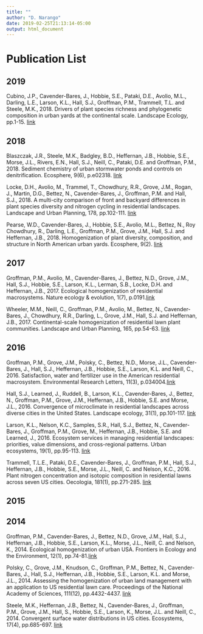 ```yaml
---
title: ""
author: "D. Narango"
date: 2019-02-25T21:13:14-05:00
output: html_document
---
```


# **Publication List**

## **2019**  
Cubino, J.P., Cavender-Bares, J., Hobbie, S.E., Pataki, D.E., Avolio, M.L., Darling, L.E., Larson, K.L., Hall, S.J., Groffman, P.M., Trammell, T.L. and Steele, M.K., 2018. Drivers of plant species richness and phylogenetic composition in urban yards at the continental scale. Landscape Ecology, pp.1-15. [link](https://link.springer.com/article/10.1007/s10980-018-0744-7)  


## **2018**  
Blaszczak, J.R., Steele, M.K., Badgley, B.D., Heffernan, J.B., Hobbie, S.E., Morse, J.L., Rivers, E.N., Hall, S.J., Neill, C., Pataki, D.E. and Groffman, P.M., 2018. Sediment chemistry of urban stormwater ponds and controls on denitrification. Ecosphere, 9(6), p.e02318. [link](https://esajournals.onlinelibrary.wiley.com/doi/full/10.1002/ecs2.2318)  

Locke, D.H., Avolio, M., Trammel, T., Chowdhury, R.R., Grove, J.M., Rogan, J., Martin, D.G., Bettez, N., Cavender-Bares, J., Groffman, P.M. and Hall, S.J., 2018. A multi-city comparison of front and backyard differences in plant species diversity and nitrogen cycling in residential landscapes. Landscape and Urban Planning, 178, pp.102-111. [link](https://www.sciencedirect.com/science/article/pii/S0169204618304353)

Pearse, W.D., Cavender-Bares, J., Hobbie, S.E., Avolio, M.L., Bettez, N., Roy Chowdhury, R., Darling, L.E., Groffman, P.M., Grove, J.M., Hall, S.J. and Heffernan, J.B., 2018. Homogenization of plant diversity, composition, and structure in North American urban yards. Ecosphere, 9(2). [link](https://esajournals.onlinelibrary.wiley.com/doi/pdf/10.1002/ecs2.2105)  

## **2017**  
Groffman, P.M., Avolio, M., Cavender-Bares, J., Bettez, N.D., Grove, J.M., Hall, S.J., Hobbie, S.E., Larson, K.L., Lerman, S.B., Locke, D.H. and Heffernan, J.B., 2017. Ecological homogenization of residential macrosystems. Nature ecology & evolution, 1(7), p.0191.[link](https://www.nature.com/articles/s41559-017-0191)  

Wheeler, M.M., Neill, C., Groffman, P.M., Avolio, M., Bettez, N., Cavender-Bares, J., Chowdhury, R.R., Darling, L., Grove, J.M., Hall, S.J. and Heffernan, J.B., 2017. Continental-scale homogenization of residential lawn plant communities. Landscape and Urban Planning, 165, pp.54-63.  [link](/American-Residential-Macrosystems/publication/wheeler-lawn-lup/)  


## **2016**
Groffman, P.M., Grove, J.M., Polsky, C., Bettez, N.D., Morse, J.L., Cavender-Bares, J., Hall, S.J., Heffernan, J.B., Hobbie, S.E., Larson, K.L. and Neill, C., 2016. Satisfaction, water and fertilizer use in the American residential macrosystem. Environmental Research Letters, 11(3), p.034004.[link](https://iopscience.iop.org/article/10.1088/1748-9326/11/3/034004/meta)  

Hall, S.J., Learned, J., Ruddell, B., Larson, K.L., Cavender-Bares, J., Bettez, N., Groffman, P.M., Grove, J.M., Heffernan, J.B., Hobbie, S.E. and Morse, J.L., 2016. Convergence of microclimate in residential landscapes across diverse cities in the United States. Landscape ecology, 31(1), pp.101-117. [link](https://link.springer.com/article/10.1007%2Fs10980-015-0297-y)  

Larson, K.L., Nelson, K.C., Samples, S.R., Hall, S.J., Bettez, N., Cavender-Bares, J., Groffman, P.M., Grove, M., Heffernan, J.B., Hobbie, S.E. and Learned, J., 2016. Ecosystem services in managing residential landscapes: priorities, value dimensions, and cross-regional patterns. Urban ecosystems, 19(1), pp.95-113. [link](https://link.springer.com/article/10.1007/s11252-015-0477-1)  

Trammell, T.L.E., Pataki, D.E., Cavender-Bares, J., Groffman, P.M., Hall, S.J., Heffernan, J.B., Hobbie, S.E., Morse, J.L., Neill, C. and Nelson, K.C., 2016. Plant nitrogen concentration and isotopic composition in residential lawns across seven US cities. Oecologia, 181(1), pp.271-285. [link](https://link.springer.com/article/10.1007/s00442-016-3566-9)  

## **2015**  

## **2014**
Groffman, P.M., Cavender-Bares, J., Bettez, N.D., Grove, J.M., Hall, S.J., Heffernan, J.B., Hobbie, S.E., Larson, K.L., Morse, J.L., Neill, C. and Nelson, K., 2014. Ecological homogenization of urban USA. Frontiers in Ecology and the Environment, 12(1), pp.74-81.[link](https://esajournals.onlinelibrary.wiley.com/doi/full/10.1890/120374)  

Polsky, C., Grove, J.M., Knudson, C., Groffman, P.M., Bettez, N., Cavender-Bares, J., Hall, S.J., Heffernan, J.B., Hobbie, S.E., Larson, K.L. and Morse, J.L., 2014. Assessing the homogenization of urban land management with an application to US residential lawn care. Proceedings of the National Academy of Sciences, 111(12), pp.4432-4437. [link](https://www.pnas.org/content/111/12/4432.short)  

Steele, M.K., Heffernan, J.B., Bettez, N., Cavender-Bares, J., Groffman, P.M., Grove, J.M., Hall, S., Hobbie, S.E., Larson, K., Morse, J.L. and Neill, C., 2014. Convergent surface water distributions in US cities. Ecosystems, 17(4), pp.685-697. [link](https://link.springer.com/article/10.1007/s10021-014-9751-y)  
